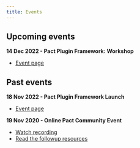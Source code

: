 ```yaml
---
title: Events
---
```

## Upcoming events

**14 Dec 2022 - Pact Plugin Framework: Workshop**

* [Event page](/events/plugins-framework-launch)


## Past events

**18 Nov 2022 - Pact Plugin Framework Launch**

* [Event page](/events/plugins-framework-launch)
 
**19 Nov 2020 - Online Pact Community Event**

* [Watch recording](https://youtu.be/wkld_wRsTDE)
* [Read the followup resources](/events/pact_online_community_20201119/2020_11_19_How_maintainers_use_pact_-_Tim_J_-_Pact_Community_Catchup.pdf)
